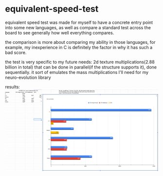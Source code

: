 # equivalent-speed-test

equivalent speed test was made for myself to have a concrete entry point into some new languages, as well as compare a standard test across the board to see generally how well everything compares.

the comparison is more about comparing my ability in those languages, for example, my inexperience in C is definitely the factor in why it has such a bad score.

the test is very specific to my future needs:
2d texture multiplications(2.88 billion in total) that can be done in parallel(if the structure supports it), done sequentially.
it sort of emulates the mass multiplications I'll need for my neuro-evolution library

results:
![current results](https://github.com/Mercalyn/equivalent-speed-test/blob/main/results.png?raw=true)
